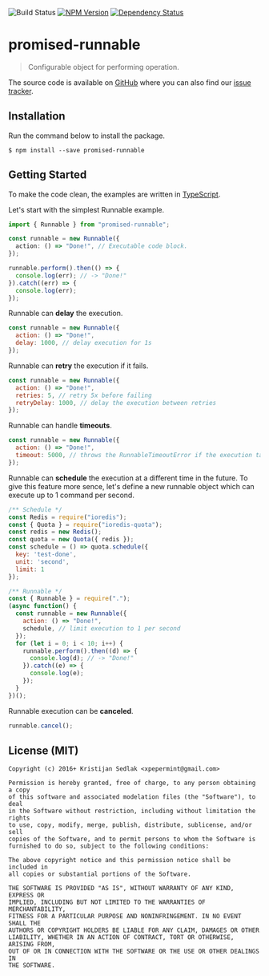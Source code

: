 ![Build Status](https://travis-ci.org/xpepermint/promised-runnable.svg?branch=master)&nbsp;[![NPM Version](https://badge.fury.io/js/promised-runnable.svg)](https://badge.fury.io/js/promised-runnable)&nbsp;[![Dependency Status](https://gemnasium.com/xpepermint/promised-runnable.svg)](https://gemnasium.com/xpepermint/promised-runnable)

# promised-runnable

> Configurable object for performing operation.

The source code is available on [GitHub](https://github.com/xpepermint/promised-runnable) where you can also find our [issue tracker](https://github.com/xpepermint/promised-runnable/issues).

## Installation

Run the command below to install the package.

```
$ npm install --save promised-runnable
```

## Getting Started

To make the code clean, the examples are written in [TypeScript](https://www.typescriptlang.org/).

Let's start with the simplest Runnable example.

```ts
import { Runnable } from "promised-runnable";

const runnable = new Runnable({
  action: () => "Done!", // Executable code block.
});

runnable.perform().then(() => {
  console.log(err); // -> "Done!"
}).catch((err) => {
  console.log(err);
});
```

Runnable can **delay** the execution.

```js
const runnable = new Runnable({
  action: () => "Done!",
  delay: 1000, // delay execution for 1s
});
```

Runnable can **retry** the execution if it fails.

```js
const runnable = new Runnable({
  action: () => "Done!",
  retries: 5, // retry 5x before failing
  retryDelay: 1000, // delay the execution between retries
});
```

Runnable can handle **timeouts**.

```js
const runnable = new Runnable({
  action: () => "Done!",
  timeout: 5000, // throws the RunnableTimeoutError if the execution takes more then 5s
});
```
Runnable can **schedule** the execution at a different time in the future. To give this feature more sence, let's define a new runnable object which can execute up to 1 command per second.

```js
/** Schedule */
const Redis = require("ioredis");
const { Quota } = require("ioredis-quota");
const redis = new Redis();
const quota = new Quota({ redis });
const schedule = () => quota.schedule({
  key: 'test-done',
  unit: 'second',
  limit: 1
});

/** Runnable */
const { Runnable } = require(".");
(async function() {
  const runnable = new Runnable({
    action: () => "Done!",
    schedule, // limit execution to 1 per second
  });
  for (let i = 0; i < 10; i++) {
    runnable.perform().then((d) => {
      console.log(d); // -> "Done!"
    }).catch((e) => {
      console.log(e);
    });
  }
})();
```

Runnable execution can be **canceled**.

```js
runnable.cancel();
```

## License (MIT)

```
Copyright (c) 2016+ Kristijan Sedlak <xpepermint@gmail.com>

Permission is hereby granted, free of charge, to any person obtaining a copy
of this software and associated modelation files (the "Software"), to deal
in the Software without restriction, including without limitation the rights
to use, copy, modify, merge, publish, distribute, sublicense, and/or sell
copies of the Software, and to permit persons to whom the Software is
furnished to do so, subject to the following conditions:

The above copyright notice and this permission notice shall be included in
all copies or substantial portions of the Software.

THE SOFTWARE IS PROVIDED "AS IS", WITHOUT WARRANTY OF ANY KIND, EXPRESS OR
IMPLIED, INCLUDING BUT NOT LIMITED TO THE WARRANTIES OF MERCHANTABILITY,
FITNESS FOR A PARTICULAR PURPOSE AND NONINFRINGEMENT. IN NO EVENT SHALL THE
AUTHORS OR COPYRIGHT HOLDERS BE LIABLE FOR ANY CLAIM, DAMAGES OR OTHER
LIABILITY, WHETHER IN AN ACTION OF CONTRACT, TORT OR OTHERWISE, ARISING FROM,
OUT OF OR IN CONNECTION WITH THE SOFTWARE OR THE USE OR OTHER DEALINGS IN
THE SOFTWARE.
```
